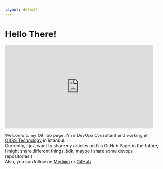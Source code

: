 ```yaml
---
layout: default
---
```



# Hello There!

<iframe src="https://giphy.com/embed/8JTFsZmnTR1Rs1JFVP" width="480" height="270" frameBorder="0" class="giphy-embed" allowFullScreen></iframe><p><a href="https://giphy.com/gifs/8JTFsZmnTR1Rs1JFVP"></a></p>

Welcome to my GitHub page. I'm a DevOps Consultant and working at [OBSS Technology](www.obss.com.tr) in Istanbul. </br>
Currently, I just want to share my articles on this GitHub Page. in the future, i might share different things. (idk, maybe i share some devops repositories.) </br>
Also, you can follow on [Medium](https://yagizkucukkambak.medium.com/) or [GitHub](https://github.com/yagizkambak) </br>
